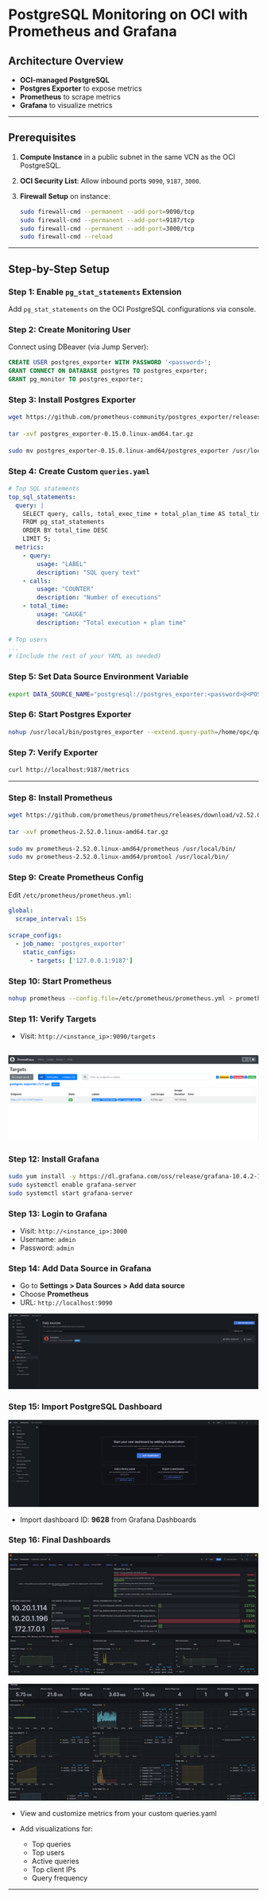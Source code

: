 # PostgreSQL Monitoring on OCI with Prometheus and Grafana

## Architecture Overview

* **OCI-managed PostgreSQL**
* **Postgres Exporter** to expose metrics
* **Prometheus** to scrape metrics
* **Grafana** to visualize metrics

---

## Prerequisites

1. **Compute Instance** in a public subnet in the same VCN as the OCI PostgreSQL.
2. **OCI Security List**: Allow inbound ports `9090`, `9187`, `3000`.
3. **Firewall Setup** on instance:

   ```bash
   sudo firewall-cmd --permanent --add-port=9090/tcp
   sudo firewall-cmd --permanent --add-port=9187/tcp
   sudo firewall-cmd --permanent --add-port=3000/tcp
   sudo firewall-cmd --reload
   ```

---

## Step-by-Step Setup

### Step 1: Enable `pg_stat_statements` Extension

Add `pg_stat_statements` on the OCI PostgreSQL configurations via console.

### Step 2: Create Monitoring User

Connect using DBeaver (via Jump Server):

```sql
CREATE USER postgres_exporter WITH PASSWORD '<password>';
GRANT CONNECT ON DATABASE postgres TO postgres_exporter;
GRANT pg_monitor TO postgres_exporter;
```

### Step 3: Install Postgres Exporter

```bash
wget https://github.com/prometheus-community/postgres_exporter/releases/download/v0.15.0/postgres_exporter-0.15.0.linux-amd64.tar.gz

tar -xvf postgres_exporter-0.15.0.linux-amd64.tar.gz

sudo mv postgres_exporter-0.15.0.linux-amd64/postgres_exporter /usr/local/bin/
```

### Step 4: Create Custom `queries.yaml`

```yaml
# Top SQL statements
top_sql_statements:
  query: |
    SELECT query, calls, total_exec_time + total_plan_time AS total_time
    FROM pg_stat_statements
    ORDER BY total_time DESC
    LIMIT 5;
  metrics:
    - query:
        usage: "LABEL"
        description: "SQL query text"
    - calls:
        usage: "COUNTER"
        description: "Number of executions"
    - total_time:
        usage: "GAUGE"
        description: "Total execution + plan time"

# Top users
...
# (Include the rest of your YAML as needed)
```

### Step 5: Set Data Source Environment Variable

```bash
export DATA_SOURCE_NAME="postgresql://postgres_exporter:<password>@<POSTGRES_HOST>:5432/postgres?sslmode=require"
```

### Step 6: Start Postgres Exporter

```bash
nohup /usr/local/bin/postgres_exporter --extend.query-path=/home/opc/queries.yaml --web.listen-address=":9187" > exporter.log 2>&1 &
```

### Step 7: Verify Exporter

```bash
curl http://localhost:9187/metrics
```

---

### Step 8: Install Prometheus

```bash
wget https://github.com/prometheus/prometheus/releases/download/v2.52.0/prometheus-2.52.0.linux-amd64.tar.gz

tar -xvf prometheus-2.52.0.linux-amd64.tar.gz

sudo mv prometheus-2.52.0.linux-amd64/prometheus /usr/local/bin/
sudo mv prometheus-2.52.0.linux-amd64/promtool /usr/local/bin/
```

### Step 9: Create Prometheus Config

Edit `/etc/prometheus/prometheus.yml`:

```yaml
global:
  scrape_interval: 15s

scrape_configs:
  - job_name: 'postgres_exporter'
    static_configs:
      - targets: ['127.0.0.1:9187']
```

### Step 10: Start Prometheus

```bash
nohup prometheus --config.file=/etc/prometheus/prometheus.yml > prometheus.log 2>&1 &
```

### Step 11: Verify Targets

* Visit: `http://<instance_ip>:9090/targets`

![Prometheus Dashboard](images/Prometheus_dashboard.png)
---

### Step 12: Install Grafana

```bash
sudo yum install -y https://dl.grafana.com/oss/release/grafana-10.4.2-1.x86_64.rpm
sudo systemctl enable grafana-server
sudo systemctl start grafana-server
```

### Step 13: Login to Grafana

* Visit: `http://<instance_ip>:3000`
* Username: `admin`
* Password: `admin`

### Step 14: Add Data Source in Grafana

* Go to **Settings > Data Sources > Add data source**
* Choose **Prometheus**
* URL: `http://localhost:9090`

![Adding Datasource](images/Adding_Datasource.png)

### Step 15: Import PostgreSQL Dashboard
![Import Postgres](images/Import_PostgreSQL_dashboard.png)

* Import dashboard ID: **9628** from Grafana Dashboards

### Step 16: Final Dashboards

![Dashboard Example](images/final_dashboard_1.png)

![Dashboard Example](images/final_dashboard_2.png)

* View and customize metrics from your custom queries.yaml
* Add visualizations for:

  * Top queries
  * Top users
  * Active queries
  * Top client IPs
  * Query frequency

---


